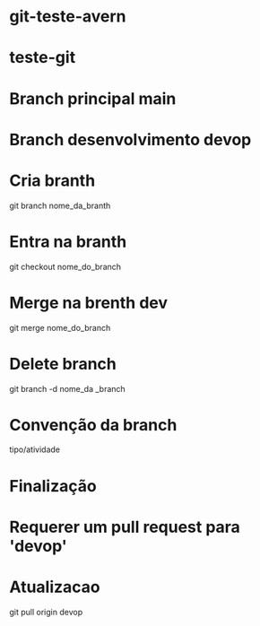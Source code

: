 # git-teste-avern

# teste-git

# Branch principal main
# Branch desenvolvimento devop

# Cria branth 
git branch nome_da_branth

# Entra na branth
git checkout nome_do_branch

# Merge na brenth dev
git merge nome_do_branch

# Delete branch
git branch -d nome_da _branch

# Convenção da branch
tipo/atividade

# Finalização
# Requerer um pull request para 'devop'

# Atualizacao 
git pull origin devop
